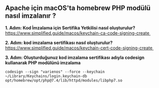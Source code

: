 ## Apache için macOS'ta homebrew PHP modülü nasıl imzalanır ?

**1. Adım: Kod İmzalama için Sertifika Yetkilisi nasıl oluşturulur?** https://www.simplified.guide/macos/keychain-ca-code-signing-create 

**2. Adım: kod imzalama sertifikası nasıl oluşturulur?** https://www.simplified.guide/macos/keychain-cert-code-signing-create 

**3. Adım: Oluşturduğunuz kod imzalama sertifikası adıyla codesign kullanarak PHP modülünü imzalama**

`codesign --sign "varienos" --force --keychain ~/Library/Keychains/login.keychain-db opt/homebrew/opt/php@7.4/lib/httpd/modules/libphp7.so`
